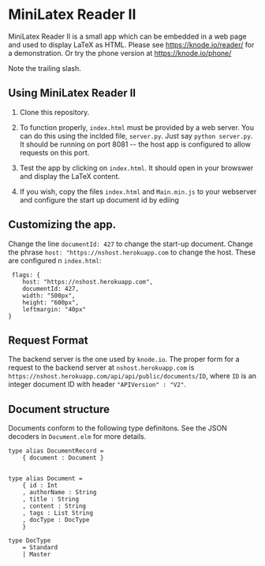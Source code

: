 # MiniLatex Reader II

MiniLatex Reader II is a small app which can be
embedded in a web page and used to display
LaTeX as HTML. Please see https://knode.io/reader/
for a demonstration. Or try the phone version at
https://knode.io/phone/

Note the trailing slash.

## Using MiniLatex Reader II

1. Clone this repository.

2. To function properly, `index.html` must be provided by a
   web server. You can do this using the inclded file,
   `server.py`. Just say `python server.py`. It should be running on port 8081 --
   the host app is configured to allow requests on this port.

3) Test the app by clicking on `index.html`. It should open in your browswer and
   display the LaTeX content.

4) If you wish, copy the files `index.html` and `Main.min.js` to your webserver
   and configure the start up document id by ediing

## Customizing the app.

Change the line `documentId: 427` to change the start-up document.
Change the phrase `host: "https://nshost.herokuapp.com` to change
the host. These are configured n `index.html`:

```
 flags: {
    host: "https://nshost.herokuapp.com",
    documentId: 427,
    width: "500px",
    height: "600px",
    leftmargin: "40px"
}
```

## Request Format

The backend server is the one used by `knode.io`.
The proper form for a request to the backend server
at `nshost.herokuapp.com` is
`https://nshost.herokuapp.com/api/api/public/documents/ID`, where
`ID` is an integer document ID with header `"APIVersion" : "V2"`.

## Document structure

Documents conform to the following type definitons.
See the JSON decoders in `Document.elm` for more details.

```
type alias DocumentRecord =
    { document : Document }


type alias Document =
    { id : Int
    , authorName : String
    , title : String
    , content : String
    , tags : List String
    , docType : DocType
    }

type DocType
    = Standard
    | Master
```
